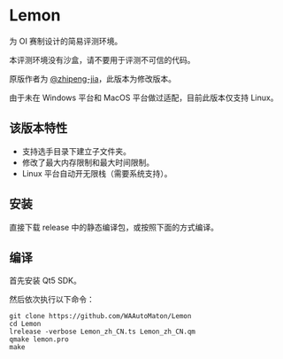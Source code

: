 # Lemon
为 OI 赛制设计的简易评测环境。

本评测环境没有沙盒，请不要用于评测不可信的代码。

原版作者为 [@zhipeng-jia](https://github.com/zhipeng-jia)，此版本为修改版本。

由于未在 Windows 平台和 MacOS 平台做过适配，目前此版本仅支持 Linux。

## 该版本特性

* 支持选手目录下建立子文件夹。
* 修改了最大内存限制和最大时间限制。
* Linux 平台自动开无限栈（需要系统支持）。

## 安装

直接下载 release 中的静态编译包，或按照下面的方式编译。

## 编译
首先安装 Qt5 SDK。

然后依次执行以下命令：

```shell
git clone https://github.com/WAAutoMaton/Lemon
cd Lemon
lrelease -verbose Lemon_zh_CN.ts Lemon_zh_CN.qm
qmake lemon.pro
make
```

